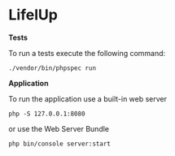 # LifelUp

**Tests**

To run a tests execute the following command:

    ./vendor/bin/phpspec run

**Application**

To run the application use a built-in web server

    php -S 127.0.0.1:8080

or use the Web Server Bundle

    php bin/console server:start